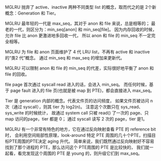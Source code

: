 MGLRU 抛弃了 active、inactive 两种不同类型 list 的概念，取而代之的是 2个新概念：Generation 和 Tier。

MGLRU 最年轻的一代是 max_seq，其对于 anon 和 file 来说，总是相等的；
最老的一代，则区分为：min_seq[anon] 和 min_seq[file]。
因为内存回收的时候，允许 file 比 anon 更激进地多回收一代，
所以 anon 和 file 的 min_seq 不一定完全相等。

MGLRU 为 file 和 anon 页面维护了 4 代 LRU list，不再有 active 和 inactive 的“类2 代”概念。
通过 min_seq 和 max_seq 的增加来更新代。

MGLRU 可以限制 anon 和 file 的 min_seq 的代差，实际很好地平衡了 anon 和 file
的回收。

file page 首次通过 syscall read 进入的话，会进入 min_seq。
而任何时候，基于 page fault 进入的 file 页(也就是被 map 到 PTE)，都会直接进入 max_seq。

Tier 是 generation 内部的概念。代表文件页的访问频度，
如果文件页被访问 n 次（通过 syscall），则其 tier 为 log2(n)。
注意这个次数只在 sys_read、sys_write 的时候统计，
故通过 system call 只被 read() 了一次的 page、只 map 访问的page，tier 都是 0；
通过 syscall 读写 2 次的 page，tier 是1。

MGLRU 有一个非常有特色的地方，它在通过反向映射查看 PTE 的 reference bit时，
会利用空间局部性原理，look-around 特定 PTE 周围的几十个PTE，扫描目标PTE周围的PTE决定 aging 升代。
简单来说，我们既然通过反向映射好不容易找到了那个进程的 PTE，那么访问这个 PTE周围的 PTE 是比较快的，
我们就一起看，看完发现这个周围的 PTE 是 young 的，则升级它们到 max_seq。
